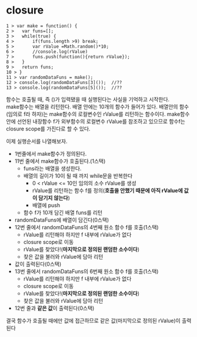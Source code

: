 # closure
```
1 > var make = function() {  
2 >   var funs=[];  
3 >   while(true) {  
4 >       if(funs.length >9) break;  
5 >       var rValue =Math.random()*10;  
6 >       //console.log(rValue)  
7 >       funs.push(function(){return rValue});  
8 >   }  
9 >   return funs;  
10 > }  
11 > var randomDataFuns = make();
12 > console.log(randomDataFuns[3]());  //??
13 > console.log(randomDataFuns[5]());  //??
```

함수는 호출될 때, 즉 ()가 입력됐을 때 실행된다는 사실을 기억하고 시작한다.  
make함수는 배열을 리턴한다. 배열 안에는 10개의 함수가 들어가 있다. 배열안의 함수(임의로 f라 하자)는 make함수의 로컬변수인 rValue를 리턴하는 함수이다.
make함수안에 선언된 내장함수 f가 외부함수의 로컬변수 rValue를 참조하고 있으므로 함수f는 closure scope를 가진다로 할 수 있다.  

이제 실행순서를 나열해보자.

* 1번줄에서 make함수가 정의된다.
* 11번 줄에서 make함수가 호출된다.(1스택)
  * funs라는 배열을 생성한다.
  * 배열의 길이가 10이 될 때 까지 while문을 반복한다
    * 0 < rValue <= 10인 임의의 소수 rValue를 생성
    * rValue를 리턴하는 함수 f를 정의(**호출을 안했기 때문에 아직 rValue에 값이 담기지 않는다**)
    * 배열에 push
  * 함수 f가 10개 담긴 배열 funs를 리턴
* randomDataFuns에 배열이 담긴다(0스택)
* 12번 줄에서 randomDataFuns의 4번째 원소 함수 f를 호출(1스택)
  * rValue를 리턴해야 하지만 f 내부에 rValue가 없다
  * closure scope로 이동
  * rValue를 찾았다!(**마지막으로 정의된 랜덤한 소수이다**)
  * 찾은 값을 불러와 rValue에 담아 리턴
* 값이 출력된다(0스택)
* 13번 줄에서 randomDataFuns의 6번째 원소 함수 f를 호출(1스택)
  * rValue를 리턴해야 하지만 f 내부에 rValue가 없다
  * closure scope로 이동
  * rValue를 찾았다!(**마지막으로 정의된 랜덤한 소수이다**)
  * 찾은 값을 불러와 rValue에 담아 리턴
* 12번 줄과 **같은 값**이 출력된다(0스택)

결국 함수가 호출될 때에만 값에 접근하므로 같은 값(마지막으로 정의된 rValue)이 출력된다